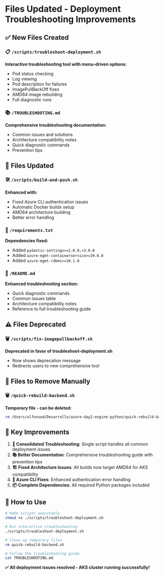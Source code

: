 # Files Updated - Deployment Troubleshooting Improvements

## ✅ New Files Created

### 📋 `/scripts/troubleshoot-deployment.sh`
**Interactive troubleshooting tool with menu-driven options:**
- Pod status checking
- Log viewing
- Pod description for failures
- ImagePullBackOff fixes
- AMD64 image rebuilding
- Full diagnostic runs

### 📚 `/TROUBLESHOOTING.md`
**Comprehensive troubleshooting documentation:**
- Common issues and solutions
- Architecture compatibility notes
- Quick diagnostic commands
- Prevention tips

## 🔄 Files Updated

### 🛠️ `/scripts/build-and-push.sh`
**Enhanced with:**
- Fixed Azure CLI authentication issues
- Automatic Docker buildx setup
- AMD64 architecture building
- Better error handling

### 📖 `/requirements.txt`
**Dependencies fixed:**
- Added `pydantic-settings>=2.0.0,<3.0.0`
- Added `azure-mgmt-containerservice>=29.0.0`
- Added `azure-mgmt-rdbms>=10.1.0`

### 📖 `/README.md`
**Enhanced troubleshooting section:**
- Quick diagnostic commands
- Common issues table
- Architecture compatibility notes
- Reference to full troubleshooting guide

## ⚠️ Files Deprecated

### 🗑️ `/scripts/fix-imagepullbackoff.sh`
**Deprecated in favor of troubleshoot-deployment.sh**
- Now shows deprecation message
- Redirects users to new comprehensive tool

## 🧹 Files to Remove Manually

### 🗑️ `/quick-rebuild-backend.sh`
**Temporary file - can be deleted:**
```bash
rm /Users/alfonsod/Desarrollo/azure-day2-engine-python/quick-rebuild-backend.sh
```

## 🎯 Key Improvements

1. **🔧 Consolidated Troubleshooting**: Single script handles all common deployment issues
2. **📚 Better Documentation**: Comprehensive troubleshooting guide with prevention tips
3. **🏗️ Fixed Architecture Issues**: All builds now target AMD64 for AKS compatibility
4. **🔐 Azure CLI Fixes**: Enhanced authentication error handling
5. **📦 Complete Dependencies**: All required Python packages included

## 🚀 How to Use

```bash
# Make scripts executable
chmod +x ./scripts/troubleshoot-deployment.sh

# Run interactive troubleshooting
./scripts/troubleshoot-deployment.sh

# Clean up temporary files
rm quick-rebuild-backend.sh

# Follow the troubleshooting guide
cat TROUBLESHOOTING.md
```

**✅ All deployment issues resolved - AKS cluster running successfully!**
